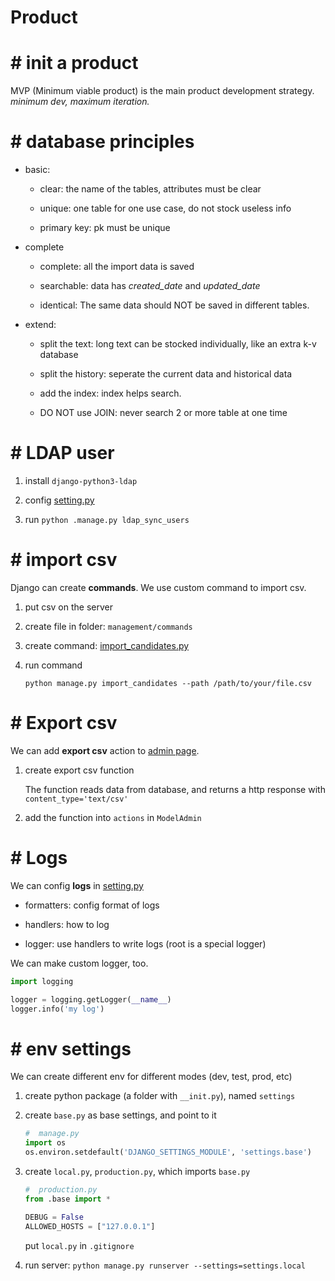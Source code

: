 #  Product

# #  init a product

MVP (Minimum viable product) is the main product development strategy.
*minimum dev, maximum iteration.*

# #  database principles

- basic:

    - clear: the name of the tables, attributes must be clear

    - unique: one table for one use case, do not stock useless info

    - primary key: pk must be unique

- complete

    - complete: all the import data is saved

    - searchable: data has *created_date* and *updated_date*

    - identical: The same data should NOT be saved in different tables.

- extend:

    - split the text: long text can be stocked individually, like an extra k-v database

    - split the history: seperate the current data and historical data

    - add the index: index helps search.

    - DO NOT use JOIN: never search 2 or more table at one time

# #  LDAP user

1. install `django-python3-ldap`

2. config [setting.py](../recruitment/settings/base.py)

3. run `python .manage.py ldap_sync_users`

# #  import csv

Django can create **commands**. We use custom command to import csv.

1. put csv on the server

2. create file in folder: `management/commands`

3. create command: [import_candidates.py](../recruitment/interview/management/commands/import_candidates.py)

4. run command

   `python manage.py import_candidates --path /path/to/your/file.csv`

# #  Export csv

We can add **export csv** action to [admin page](../recruitment/interview/admin.py).

1. create export csv function

   The function reads data from database, and returns a http response with `content_type='text/csv'`

2. add the function into `actions` in `ModelAdmin`

# #  Logs

We can config **logs** in [setting.py](../recruitment/settings/base.py)

- formatters: config format of logs

- handlers: how to log

- logger: use handlers to write logs (root is a special logger)

We can make custom logger, too.

```python
import logging

logger = logging.getLogger(__name__)
logger.info('my log')
```

# #  env settings

We can create different env for different modes (dev, test, prod, etc)

1. create python package (a folder with `__init.py`), named `settings`

2. create `base.py` as base settings, and point to it

   ```python
   #  manage.py
   import os
   os.environ.setdefault('DJANGO_SETTINGS_MODULE', 'settings.base')
   ```

3. create `local.py`, `production.py`, which imports `base.py`

   ```python
   #  production.py
   from .base import *
   
   DEBUG = False
   ALLOWED_HOSTS = ["127.0.0.1"]
   ```
   
   put `local.py` in `.gitignore`

4. run server: `python manage.py runserver --settings=settings.local`


